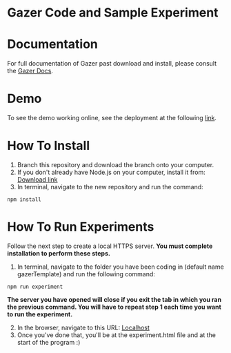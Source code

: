 # Gazer Code and Sample Experiment

# Documentation

For full documentation of Gazer past download and install, please consult the [Gazer Docs](https://amyvanwell.github.io/gazerCode/).

# Demo

To see the demo working online, see the deployment at the following [link](https://gazer-demo.herokuapp.com/).

# How To Install

1. Branch this repository and download the branch onto your computer.
2. If you don't already have Node.js on your computer, install it from: [Download link](https://nodejs.org/en/download/)
3. In terminal, navigate to the new repository and run the command:

```
npm install
```

# How To Run Experiments

Follow the next step to create a local HTTPS server. **You must complete installation to perform these steps.**

1. In terminal, navigate to the folder you have been coding in (default name gazerTemplate) and run the following command:

```
npm run experiment
```

**The server you have opened will close if you exit the tab in which you ran the previous command. You will have to repeat step 1 each time you want to run the experiment.**

2. In the browser, navigate to this URL:
   [Localhost](http://localhost:8000/)
3. Once you've done that, you'll be at the experiment.html file and at the start of the program :)


